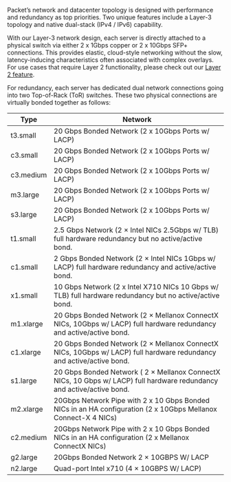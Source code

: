 <!-- <meta>
{
    "title":"Overview",
    "description":"Overview of our Network Offerings",
    "tag":["Network", "Private Network"],
    "seo-title": "Bare Metal Network Overview -Packet Developer Docs ",
    "seo-description": "Overview of our Network Offerings",
    "og-title": "Overview",
    "og-description": "Overview of our Network Offerings"
}
</meta> -->



Packet’s network and datacenter topology is designed with performance and redundancy as top priorities. Two unique features include a Layer-3 topology and native dual-stack (IPv4 / IPv6) capability.

With our Layer-3 network design, each server is directly attached to a physical switch via either 2 x 1Gbps copper or 2 x 10Gbps SFP+ connections. This provides elastic, cloud-style networking without the slow, latency-inducing characteristics often associated with complex overlays. For use cases that require Layer 2 functionality, please check out our [Layer 2 feature](https://www.packet.com/developers/docs/network/advanced/layer-2).

For redundancy, each server has dedicated dual network connections going into two Top-of-Rack (ToR) switches. These two physical connections are virtually bonded together as follows:


| Type  | Network |
| ------------- | ------------- |
| t3.small|  20 Gbps Bonded Network (2 x 10Gbps Ports w/ LACP)
| c3.small|  20 Gbps Bonded Network (2 x 10Gbps Ports w/ LACP)
| c3.medium| 20 Gbps Bonded Network (2 x 10Gbps Ports w/ LACP)
| m3.large| 20 Gbps Bonded Network  (2 x 10Gbps Ports w/ LACP)
| s3.large| 20 Gbps Bonded Network  (2 x 10Gbps Ports w/ LACP)
| t1.small|  2.5 Gbps Network (2 × Intel NICs 2.5Gbps w/ TLB) full hardware redundancy but no active/active bond.
| c1.small|  2 Gbps Bonded Network (2 × Intel NICs 1Gbps w/ LACP) full hardware redundancy and active/active bond.
| x1.small| 10 Gbps Network (2 x Intel X710 NICs 10 Gbps w/ TLB) full hardware redundancy but no active/active bond.
| m1.xlarge| 20 Gbps Bonded Network (2 × Mellanox ConnectX NICs, 10Gbps w/ LACP) full hardware redundancy and active/active bond.
|c1.xlarge| 20 Gbps Bonded Network (2 × Mellanox ConnectX NICs, 10Gbps w/ LACP) full hardware redundancy and active/active bond.
|s1.large|20 Gbps Bonded Network ( 2 × Mellanox ConnectX NICs, 10 Gbps w/ LACP) full hardware redundancy and active/active bond.
|m2.xlarge| 20Gbps Network Pipe with 2 x 10 Gbps Bonded NICs in an HA configuration (2 x 10Gbps Mellanox Connect-X 4 NICs)
|c2.medium| 20Gbps Network Pipe with 2 x 10 Gbps Bonded NICs in an HA configuration (2 x Mellanox ConnectX NICs)
|g2.large| 20Gbps Bonded Network 2 × 10GBPS W/ LACP
|n2.large| Quad-port Intel x710  (4 × 10GBPS W/ LACP)
